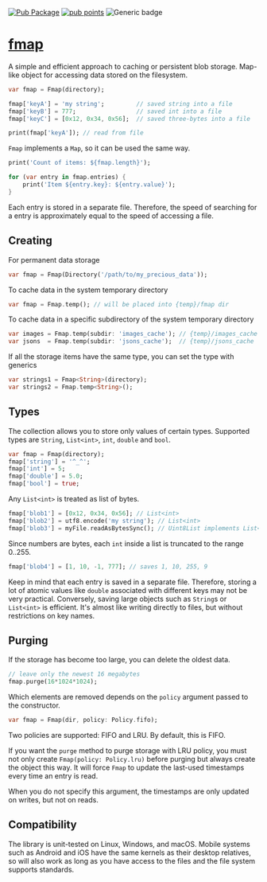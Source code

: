 [![Pub Package](https://img.shields.io/pub/v/fmap.svg)](https://pub.dev/packages/fmap)
[![pub points](https://badges.bar/fmap/pub%20points)](https://pub.dev/fmap/tabular/score)
![Generic badge](https://img.shields.io/badge/tested_on-macOS_|_Ubuntu_|_Windows-blue.svg)



# [fmap](https://github.com/rtmigo/fmap)

A simple and efficient approach to caching or persistent blob storage. Map-like object for accessing data stored on the filesystem.

``` dart
var fmap = Fmap(directory);

fmap['keyA'] = 'my string';         // saved string into a file
fmap['keyB'] = 777;                 // saved int into a file
fmap['keyC'] = [0x12, 0x34, 0x56];  // saved three-bytes into a file

print(fmap['keyA']); // read from file
```

`Fmap` implements a `Map`, so it can be used the same way.

``` dart
print('Count of items: ${fmap.length}');

for (var entry in fmap.entries) {
    print('Item ${entry.key}: ${entry.value}'); 
}
```

Each entry is stored in a separate file. Therefore, the speed of searching for a entry is approximately equal to the speed of accessing a file.

## Creating

For permanent data storage

``` dart
var fmap = Fmap(Directory('/path/to/my_precious_data'));
```

To cache data in the system temporary directory

``` dart
var fmap = Fmap.temp(); // will be placed into {temp}/fmap dir
```

To cache data in a specific subdirectory of the system temporary directory

``` dart
var images = Fmap.temp(subdir: 'images_cache'); // {temp}/images_cache
var jsons  = Fmap.temp(subdir: 'jsons_cache');  // {temp}/jsons_cache
```

If all the storage items have the same type, you can set the type with generics

``` dart
var strings1 = Fmap<String>(directory);
var strings2 = Fmap.temp<String>();
```


## Types

The collection allows you to store only values of certain types. 
Supported types are `String`, `List<int>`, `int`, `double` and `bool`.

``` dart
var fmap = Fmap(directory);
fmap['string'] = '^_^';
fmap['int'] = 5;
fmap['double'] = 5.0; 
fmap['bool'] = true;
```

Any `List<int>` is treated as list of bytes.

``` dart
fmap['blob1'] = [0x12, 0x34, 0x56]; // List<int>
fmap['blob2'] = utf8.encode('my string'); // List<int>
fmap['blob3'] = myFile.readAsBytesSync(); // Uint8List implements List<int> 
```

Since numbers are bytes, each `int` inside a list is truncated to the range 0..255.

``` dart
fmap['blob4'] = [1, 10, -1, 777]; // saves 1, 10, 255, 9 
```

Keep in mind that each entry is saved in a separate file. Therefore, storing a lot of atomic values like `double` 
associated  with different keys may not be very practical. Conversely, saving large objects such as `String`s or `List<int>` is efficient. It's almost like writing directly to files, but without restrictions on key names.



## Purging

If the storage has become too large, you can delete the oldest data.

``` dart
// leave only the newest 16 megabytes
fmap.purge(16*1024*1024);
```

Which elements are removed depends on the `policy` argument passed to the 
constructor.

``` dart
var fmap = Fmap(dir, policy: Policy.fifo);
```

Two policies are supported: FIFO and LRU. By default, this is FIFO.

If you want the `purge` method to purge storage with LRU policy, you must
not only create `Fmap(policy: Policy.lru)` before purging but always
create the object this way. It will force `Fmap` to update the last-used 
timestamps every time an entry is read.

When you do not specify this argument, the timestamps are only updated on 
writes, but not on reads.

## Compatibility

The library is unit-tested on Linux, Windows, and macOS. Mobile systems such as 
Android and iOS have the same kernels as their desktop relatives, so will
 also work as long as you have access to the files and the file system supports standards. 





